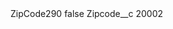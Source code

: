 <?xml version="1.0" encoding="UTF-8"?>
<CustomMetadata xmlns="http://soap.sforce.com/2006/04/metadata" xmlns:xsi="http://www.w3.org/2001/XMLSchema-instance" xmlns:xsd="http://www.w3.org/2001/XMLSchema">
    <label>ZipCode290</label>
    <protected>false</protected>
    <values>
        <field>Zipcode__c</field>
        <value xsi:type="xsd:string">20002</value>
    </values>
</CustomMetadata>
